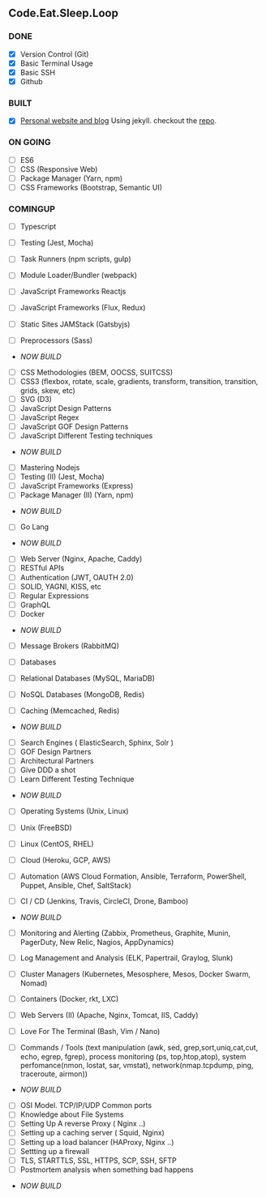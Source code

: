 ## Code.Eat.Sleep.Loop

### DONE
* [x] Version Control (Git)
* [x] Basic Terminal Usage
* [x] Basic SSH
* [x] Github

### BUILT
* [x] [Personal website and blog](https://mwamodojnr.github.io) Using jekyll. checkout the [repo](https://github.com/mwamodojnr/mwamodojnr.github.io).

### ON GOING
* [ ] ES6
* [ ] CSS (Responsive Web)
* [ ] Package Manager (Yarn, npm)
* [ ] CSS Frameworks (Bootstrap, Semantic UI)

### COMINGUP
* [ ] Typescript
* [ ] Testing (Jest, Mocha)
* [ ] Task Runners (npm scripts, gulp)
* [ ] Module Loader/Bundler (webpack)
* [ ] JavaScript Frameworks Reactjs
* [ ] JavaScript Frameworks (Flux, Redux)
* [ ] Static Sites JAMStack (Gatsbyjs)

* [ ] Preprocessors (Sass)

- *NOW BUILD*

* [ ] CSS Methodologies (BEM, OOCSS, SUITCSS)
* [ ] CSS3 (flexbox, rotate, scale, gradients, transform, transition, transition, grids, skew, etc)
* [ ] SVG (D3)
* [ ] JavaScript Design Patterns
* [ ] JavaScript Regex
* [ ] JavaScript GOF Design Patterns
* [ ] JavaScript Different Testing techniques

- *NOW BUILD*

* [ ] Mastering Nodejs
* [ ] Testing (II) (Jest, Mocha)
* [ ] JavaScript Frameworks (Express)
* [ ] Package Manager (II) (Yarn, npm)

- *NOW BUILD*

* [ ] Go Lang

- *NOW BUILD*

* [ ] Web Server (Nginx, Apache, Caddy)
* [ ] RESTful APIs
* [ ] Authentication (JWT, OAUTH 2.0)
* [ ] SOLID, YAGNI, KISS, etc
* [ ] Regular Expressions
* [ ] GraphQL
* [ ] Docker

- *NOW BUILD*

* [ ] Message Brokers (RabbitMQ)

* [ ] Databases
* [ ] Relational Databases (MySQL, MariaDB)
* [ ] NoSQL Databases (MongoDB, Redis)
* [ ] Caching (Memcached, Redis)

- *NOW BUILD*

* [ ] Search Engines ( ElasticSearch, Sphinx, Solr )
* [ ] GOF Design Partners
* [ ] Architectural Partners
* [ ] Give DDD a shot
* [ ] Learn Different Testing Technique

- *NOW BUILD*

* [ ] Operating Systems (Unix, Linux)
* [ ] Unix (FreeBSD)
* [ ] Linux (CentOS, RHEL)

* [ ] Cloud (Heroku, GCP, AWS)
* [ ] Automation (AWS Cloud Formation, Ansible, Terraform, PowerShell, Puppet, Ansible, Chef, SaltStack)

* [ ] CI / CD (Jenkins, Travis, CircleCI, Drone, Bamboo)

- *NOW BUILD*

* [ ] Monitoring and Alerting (Zabbix, Prometheus, Graphite, Munin, PagerDuty, New Relic, Nagios, AppDynamics)

* [ ] Log Management and Analysis (ELK, Papertrail, Graylog, Slunk)

* [ ] Cluster Managers (Kubernetes, Mesosphere, Mesos, Docker Swarm, Nomad)

* [ ] Containers (Docker, rkt, LXC)

* [ ] Web Servers (II) (Apache, Nginx, Tomcat, IIS, Caddy)

* [ ] Love For The Terminal (Bash, Vim / Nano)
* [ ] Commands / Tools (text manipulation (awk, sed, grep,sort,uniq,cat,cut, echo, egrep, fgrep), process monitoring (ps, top,htop,atop), system perfomance(nmon, lostat, sar, vmstat), network(nmap.tcpdump, ping, traceroute, airmon))

- *NOW BUILD*

* [ ] OSI Model. TCP/IP/UDP Common ports
* [ ] Knowledge about File Systems
* [ ] Setting Up A reverse Proxy ( Nginx ..)
* [ ] Setting up a caching server ( Squid, Nginx)
* [ ] Setting up a load balancer (HAProxy, Nginx ..)
* [ ] Settting up a firewall
* [ ] TLS, STARTTLS, SSL, HTTPS, SCP, SSH, SFTP
* [ ] Postmortem analysis when something bad happens

- *NOW BUILD*